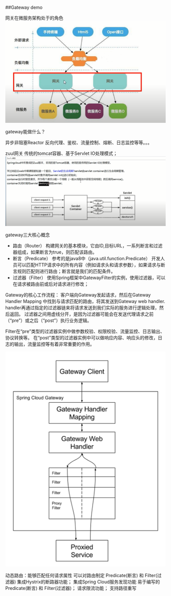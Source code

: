 ##Gateway demo


网关在微服务架构处于的角色
![](./src/main/resources/images/20211023102448.png)


gateway能做什么？

异步非阻塞Reactor
反向代理、鉴权、流量控制、熔断、日志监控等等。。。

zuul网关
传统的tomcat容器、基于Servlet IO处理模式；
![](./src/main/resources/images/20211023104102.png)

gateway三大核心概念
- 路由（Router）
构建网关的基本模块，它由ID,目标URL，一系列断言和过滤器组成，如果断言为true，则匹配该路由。
- 断言（Predicate）
参考的是java8中（java.util.function.Predicate）
开发人员可以匹配HTTP请求中的所有内容（例如请求头和请求参数），如果请求与断言规则匹配则进行路由；断言就是我们的匹配条件。
- 过滤器（Filter）
使用Spring框架中GatewayFilter的实例，使用过滤器，可以在请求被路由前或后对请求进行修改；

Gateway的核心工作流程：
客户端向Gateway发起请求，然后在Gateway Handler Mapping 中找到与请求匹配的路由，将其发送到Gateway web handler.
handler再通过指定的过滤器链来将请求发送到我们实际的服务进行逻辑处理，然后返回。
过滤器之间用虚线分开，是因为过滤器可能会在发送代理请求之前（“pre”）或之后（“post”）执行业务逻辑。

Filter在“pre”类型的过滤器实例中做参数校验、权限校验、流量监控、日志输出、协议转换等。
在“post”类型的过滤器实例中可以做响应内容、响应头的修改，日志的输出，流量监控等有着非常重要的作用。


![](./src/main/resources/images/20211023111011.png)

动态路由：能够匹配任何请求属性
可以对路由制定 Predicate(断言) 和 Filter(过滤器)
集成Hystrix的断路器功能；
集成Spring Cloud服务发现功能
易于编写的 Predicate(断言) 和 Filter(过滤器)；
请求限流功能；
支持路径重写
